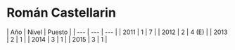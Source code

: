 <h1>Román Castellarin</h1>
| Año | Nivel | Puesto |
| --- | --- | --- |
| 2011 | 1 | 7 |
| 2012 | 2 | 4 (E) |
| 2013 | 2 | 1 |
| 2014 | 3 | 1 |
| 2015 | 3 | 1 |
